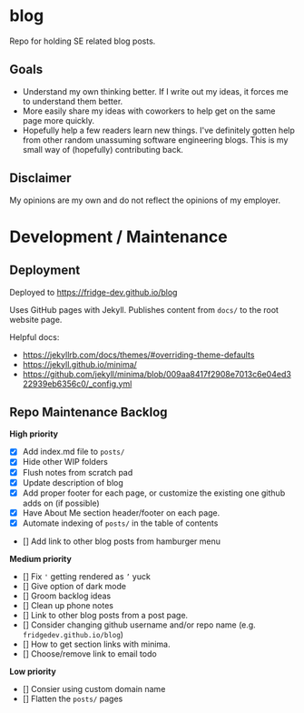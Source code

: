 # blog

Repo for holding SE related blog posts.

## Goals

* Understand my own thinking better. If I write out my ideas, it forces me to understand them better.
* More easily share my ideas with coworkers to help get on the same page more quickly.
* Hopefully help a few readers learn new things. I've definitely gotten help from other random unassuming software engineering blogs. This is my small way of (hopefully) contributing back.

## Disclaimer

My opinions are my own and do not reflect the opinions of my employer.

# Development / Maintenance

## Deployment

Deployed to https://fridge-dev.github.io/blog

Uses GitHub pages with Jekyll. Publishes content from `docs/` to the root website page.

Helpful docs:
* https://jekyllrb.com/docs/themes/#overriding-theme-defaults
* https://jekyll.github.io/minima/
* https://github.com/jekyll/minima/blob/009aa8417f2908e7013c6e04ed322939eb6356c0/_config.yml

## Repo Maintenance Backlog

**High priority**

* [x] Add index.md file to `posts/`
* [x] Hide other WIP folders
* [x] Flush notes from scratch pad
* [x] Update description of blog
* [x] Add proper footer for each page, or customize the existing one github adds on (if possible)
* [x] Have About Me section header/footer on each page.
* [x] Automate indexing of `posts/` in the table of contents
* [] Add link to other blog posts from hamburger menu

**Medium priority**

* [] Fix `'` getting rendered as `’` yuck
* [] Give option of dark mode
* [] Groom backlog ideas
* [] Clean up phone notes
* [] Link to other blog posts from a post page.
* [] Consider changing github username and/or repo name (e.g. `fridgedev.github.io/blog`)
* [] How to get section links with minima.
* [] Choose/remove link to email todo

**Low priority**

* [] Consier using custom domain name
* [] Flatten the `posts/` pages
